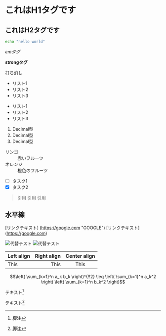 # これはH1タグです

## これはH2タグです

```shell:test.sh
echo "hello world"
```

*emタグ*

**strongタグ**

~~打ち消し~~

* リスト1
* リスト2
* リスト3

- リスト1
- リスト2
- リスト3

1. Decimal型
1. Decimal型
1. Decimal型

<dl>
  <dt>リンゴ</dt>
  <dd>赤いフルーツ</dd>
  <dt>オレンジ</dt>
  <dd>橙色のフルーツ</dd>
</dl>

- [ ] タスク1
- [x] タスク2

> 引用
> 引用
> 引用

水平線
---

[リンクテキスト] (https://google.com "GOOGLE")
[リンクテキスト] (https://google.com)

![代替テスト](https://example/example.jpg "example")
![代替テスト](https://example/example.jpg)

| Left align | Right align | Center align |
|:-----------|------------:|:------------:|
| This       |        This |     This     |

```math
\left( \sum_{k=1}^n a_k b_k \right)^{!!2} \leq
\left( \sum_{k=1}^n a_k^2 \right) \left( \sum_{k=1}^n b_k^2 \right)
```
テキスト[^1]
[^1]: 脚注

テキスト[^example]
[^example]: 脚注
